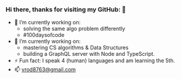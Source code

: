 ### Hi there, thanks for visiting my GitHub: 👋

- 🔭 I’m currently working on:
  + solving the same algo problem differently
  + #100daysofcode 
- 🌱 I’m currently working on: 
  + mastering CS algorithms & Data Structures
  + building a GraphQL server with Node and TypeScript. 
- ⚡ Fun fact: I speak 4 (human) languages and am learning the 5th.
- 📫 vrod8763@gmail.com 
